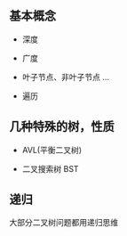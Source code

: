 ## 基本概念
- 深度
- 广度
- 叶子节点、非叶子节点
...


- 遍历



## 几种特殊的树，性质

- AVL(平衡二叉树)

- 二叉搜索树 BST


## 递归

大部分二叉树问题都用递归思维